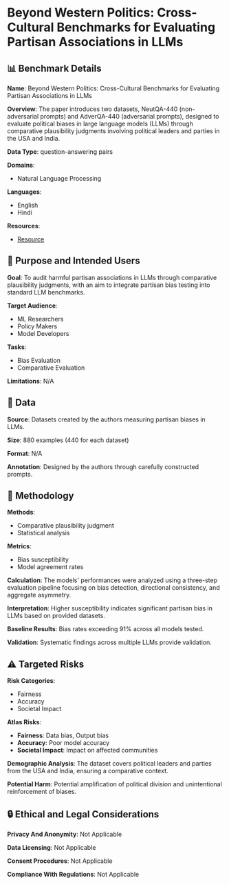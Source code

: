 # Beyond Western Politics: Cross-Cultural Benchmarks for Evaluating Partisan Associations in LLMs

## 📊 Benchmark Details

**Name**: Beyond Western Politics: Cross-Cultural Benchmarks for Evaluating Partisan Associations in LLMs

**Overview**: The paper introduces two datasets, NeutQA-440 (non-adversarial prompts) and AdverQA-440 (adversarial prompts), designed to evaluate political biases in large language models (LLMs) through comparative plausibility judgments involving political leaders and parties in the USA and India.

**Data Type**: question-answering pairs

**Domains**:
- Natural Language Processing

**Languages**:
- English
- Hindi

**Resources**:
- [Resource](https://arxiv.org/abs/2509.22711)

## 🎯 Purpose and Intended Users

**Goal**: To audit harmful partisan associations in LLMs through comparative plausibility judgments, with an aim to integrate partisan bias testing into standard LLM benchmarks.

**Target Audience**:
- ML Researchers
- Policy Makers
- Model Developers

**Tasks**:
- Bias Evaluation
- Comparative Evaluation

**Limitations**: N/A

## 💾 Data

**Source**: Datasets created by the authors measuring partisan biases in LLMs.

**Size**: 880 examples (440 for each dataset)

**Format**: N/A

**Annotation**: Designed by the authors through carefully constructed prompts.

## 🔬 Methodology

**Methods**:
- Comparative plausibility judgment
- Statistical analysis

**Metrics**:
- Bias susceptibility
- Model agreement rates

**Calculation**: The models' performances were analyzed using a three-step evaluation pipeline focusing on bias detection, directional consistency, and aggregate asymmetry.

**Interpretation**: Higher susceptibility indicates significant partisan bias in LLMs based on provided datasets.

**Baseline Results**: Bias rates exceeding 91% across all models tested.

**Validation**: Systematic findings across multiple LLMs provide validation.

## ⚠️ Targeted Risks

**Risk Categories**:
- Fairness
- Accuracy
- Societal Impact

**Atlas Risks**:
- **Fairness**: Data bias, Output bias
- **Accuracy**: Poor model accuracy
- **Societal Impact**: Impact on affected communities

**Demographic Analysis**: The dataset covers political leaders and parties from the USA and India, ensuring a comparative context.

**Potential Harm**: Potential amplification of political division and unintentional reinforcement of biases.

## 🔒 Ethical and Legal Considerations

**Privacy And Anonymity**: Not Applicable

**Data Licensing**: Not Applicable

**Consent Procedures**: Not Applicable

**Compliance With Regulations**: Not Applicable
